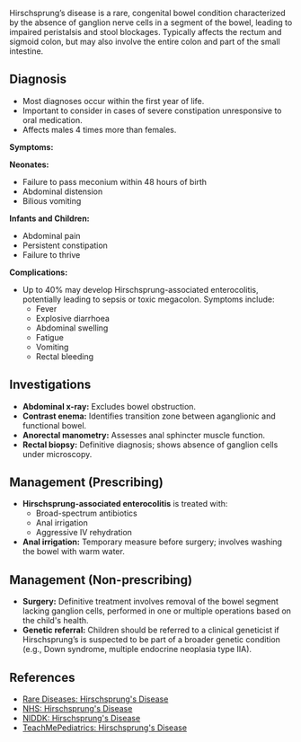 Hirschsprung’s disease is a rare, congenital bowel condition characterized by the absence of ganglion nerve cells in a segment of the bowel, leading to impaired peristalsis and stool blockages. Typically affects the rectum and sigmoid colon, but may also involve the entire colon and part of the small intestine.

## Diagnosis
- Most diagnoses occur within the first year of life.
- Important to consider in cases of severe constipation unresponsive to oral medication.
- Affects males 4 times more than females.

**Symptoms:**

**Neonates:**
- Failure to pass meconium within 48 hours of birth
- Abdominal distension
- Bilious vomiting

**Infants and Children:**
- Abdominal pain
- Persistent constipation
- Failure to thrive

**Complications:**
- Up to 40% may develop Hirschsprung-associated enterocolitis, potentially leading to sepsis or toxic megacolon. Symptoms include:
  - Fever
  - Explosive diarrhoea
  - Abdominal swelling
  - Fatigue
  - Vomiting
  - Rectal bleeding

## Investigations
- **Abdominal x-ray:** Excludes bowel obstruction.
- **Contrast enema:** Identifies transition zone between aganglionic and functional bowel.
- **Anorectal manometry:** Assesses anal sphincter muscle function.
- **Rectal biopsy:** Definitive diagnosis; shows absence of ganglion cells under microscopy.

## Management (Prescribing)
- **Hirschsprung-associated enterocolitis** is treated with:
  - Broad-spectrum antibiotics
  - Anal irrigation
  - Aggressive IV rehydration
- **Anal irrigation:** Temporary measure before surgery; involves washing the bowel with warm water.

## Management (Non-prescribing)
- **Surgery:** Definitive treatment involves removal of the bowel segment lacking ganglion cells, performed in one or multiple operations based on the child's health.
- **Genetic referral:** Children should be referred to a clinical geneticist if Hirschsprung’s is suspected to be part of a broader genetic condition (e.g., Down syndrome, multiple endocrine neoplasia type IIA).

## References
- [Rare Diseases: Hirschsprung's Disease](https://rarediseases.org/rare-diseases/hirschsprungs-disease/)
- [NHS: Hirschsprung's Disease](https://www.nhs.uk/conditions/hirschsprungs-disease/)
- [NIDDK: Hirschsprung's Disease](https://www.niddk.nih.gov/health-information/digestive-diseases/hirschsprung-disease)
- [TeachMePediatrics: Hirschsprung's Disease](https://teachmepaediatrics.com/surgery/abdominal/hirschsprungs-disease/)